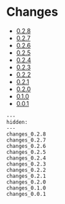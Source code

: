 # Changes

* [0.2.8](changes_0.2.8.md)
* [0.2.7](changes_0.2.7.md)
* [0.2.6](changes_0.2.6.md)
* [0.2.5](changes_0.2.5.md)
* [0.2.4](changes_0.2.4.md)
* [0.2.3](changes_0.2.3.md)
* [0.2.2](changes_0.2.2.md)
* [0.2.1](changes_0.2.1.md)
* [0.2.0](changes_0.2.0.md)
* [0.1.0](changes_0.1.0.md)
* [0.0.1](changes_0.0.1.md)

<!--- This MyST Parser Sphinx directive is necessary to keep Sphinx happy. We need list here all release letters again, because release droid and other scripts assume Markdown --->
```{toctree}
---
hidden:
---
changes_0.2.8
changes_0.2.7
changes_0.2.6
changes_0.2.5
changes_0.2.4
changes_0.2.3
changes_0.2.2
changes_0.2.1
changes_0.2.0
changes_0.1.0
changes_0.0.1

```